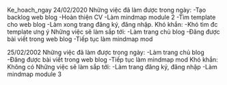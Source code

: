  Ke_hoach_ngay
24/02/2020
Những việc đã làm được trong ngày:
-Tạo backlog web blog
-Hoàn thiện CV
-Làm mindmap module 2
-Tìm template cho web blog
-Làm xong trang đăng ký, đăng nhập.
Khó khắn:
-Khó tìm đc template ưng ý
Những việc sẽ làm sắp tới:
-Làm trang chủ blog
-Đăng được bài viết trong web blog
-Tiếp tục làm mindmap mod


25/02/2002
Những việc đã làm được trong ngày:
-Làm trang chủ blog
-Đăng được bài viết trong web blog
-Tiếp tục làm mindmap mod
Khó khắn:
Không có
Những việc sẽ làm sắp tới:
-Làm trang đăng ký, đăng nhập
-Làm mindmap module 3

